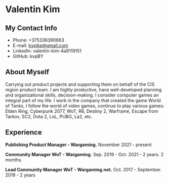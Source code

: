 # Valentin Kim

## My Contact Info
- Phone: +375336390663
- E-mail: kvpjke@gmail.com
- LinkedIn: valentin-kim-4a9119151
- GitHub: kvpBY

## About Myself
Carrying out product projects and supporting them on behalf of the CIS region product team. I am highly productive, have well-developed planning and organizational skills, decision-making. I consider computer games an integral part of my life. I work in the company that created the game World of Tanks, I follow the world of video games, continue to play various games: Elden Ring, Cyberpunk 2077, WoT, R6, Destiny 2, Warframe, Escape from Tarkov, SC2, Dota 2, LoL, PUBG, La2, etc.

## Experience
**Publishing Product Manager - Wargaming.**
November 2021 - present 

**Community Manager WoT - Wargaming.**
Sep. 2019 - Oct. 2021 - 2 years. 2 months.

**Lead Community Manager WoT - Wargaming.net.**
Oct. 2017  - September. 2019 - 2 years
